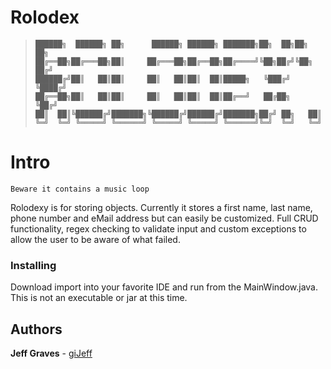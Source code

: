 # Rolodex
> ```
>██████╗  ██████╗ ██╗      ██████╗ ██████╗ ███████╗██╗  ██╗██╗   ██╗
>██╔══██╗██╔═══██╗██║     ██╔═══██╗██╔══██╗██╔════╝╚██╗██╔╝╚██╗ ██╔╝
>██████╔╝██║   ██║██║     ██║   ██║██║  ██║█████╗   ╚███╔╝  ╚████╔╝ 
>██╔══██╗██║   ██║██║     ██║   ██║██║  ██║██╔══╝   ██╔██╗   ╚██╔╝  
>██║  ██║╚██████╔╝███████╗╚██████╔╝██████╔╝███████╗██╔╝ ██╗   ██║   
>╚═╝  ╚═╝ ╚═════╝ ╚══════╝ ╚═════╝ ╚═════╝ ╚══════╝╚═╝  ╚═╝   ╚═╝                                                                    
> ```

# Intro

```Beware it contains a music loop```

Rolodexy is for storing objects.  Currently it stores a first name, last name, phone number and eMail address but can easily be customized.  Full CRUD functionality, regex checking to validate input and custom exceptions to allow the user to be aware of what failed. 

### Installing

Download import into your favorite IDE and run from the MainWindow.java.  This is not an executable or jar at this time.

## Authors

**Jeff Graves** - [giJeff](https://github.com/giJeff)
